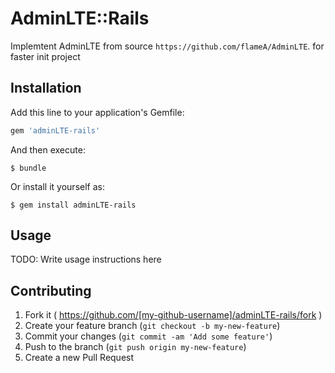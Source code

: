 # AdminLTE::Rails
Implemtent AdminLTE from source `https://github.com/flameA/AdminLTE`.
for faster init project
## Installation

Add this line to your application's Gemfile:

```ruby
gem 'adminLTE-rails'
```

And then execute:

    $ bundle

Or install it yourself as:

    $ gem install adminLTE-rails

## Usage

TODO: Write usage instructions here

## Contributing

1. Fork it ( https://github.com/[my-github-username]/adminLTE-rails/fork )
2. Create your feature branch (`git checkout -b my-new-feature`)
3. Commit your changes (`git commit -am 'Add some feature'`)
4. Push to the branch (`git push origin my-new-feature`)
5. Create a new Pull Request
